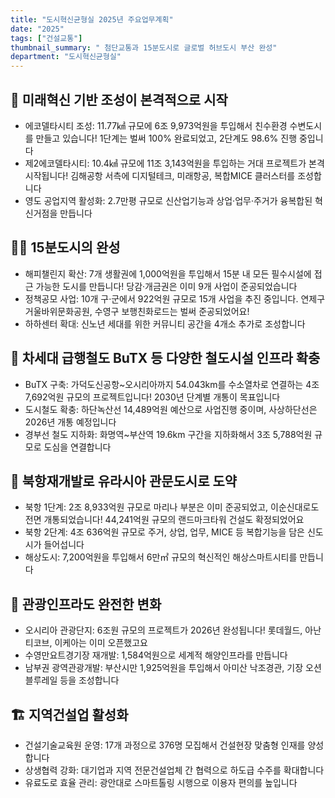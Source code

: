 ```yaml
---
title: "도시혁신균형실 2025년 주요업무계획"
date: "2025"
tags: ["건설교통"]
thumbnail_summary: " 첨단교통과 15분도시로 글로벌 허브도시 부산 완성"
department: "도시혁신균형실"
---
```


## 🌟 미래혁신 기반 조성이 본격적으로 시작

- 에코델타시티 조성: 11.77㎢ 규모에 6조 9,973억원을 투입해서 친수환경 수변도시를 만들고 있습니다! 1단계는 벌써 100% 완료되었고, 2단계도 98.6% 진행 중입니다
- 제2에코델타시티: 10.4㎢ 규모에 11조 3,143억원을 투입하는 거대 프로젝트가 본격 시작됩니다! 김해공항 서측에 디지털테크, 미래항공, 복합MICE 클러스터를 조성합니다
- 영도 공업지역 활성화: 2.7만평 규모로 신산업기능과 상업·업무·주거가 융복합된 혁신거점을 만듭니다

## 🚶‍♂️ 15분도시의 완성

- 해피챌린지 확산: 7개 생활권에 1,000억원을 투입해서 15분 내 모든 필수시설에 접근 가능한 도시를 만듭니다! 당감·개금권은 이미 9개 사업이 준공되었습니다
- 정책공모 사업: 10개 구·군에서 922억원 규모로 15개 사업을 추진 중입니다. 연제구 거울바위문화공원, 수영구 보행친화로드는 벌써 준공되었어요!
- 하하센터 확대: 신노년 세대를 위한 커뮤니티 공간을 4개소 추가로 조성합니다

## 🚄 차세대 급행철도 BuTX 등 다양한 철도시설 인프라 확충

- BuTX 구축: 가덕도신공항~오시리아까지 54.043km를 수소열차로 연결하는 4조 7,692억원 규모의 프로젝트입니다! 2030년 단계별 개통이 목표입니다
- 도시철도 확충: 하단녹산선 14,489억원 예산으로 사업진행 중이며, 사상하단선은 2026년 개통 예정입니다
- 경부선 철도 지하화: 화명역~부산역 19.6km 구간을 지하화해서 3조 5,788억원 규모로 도심을 연결합니다

## 🌊 북항재개발로 유라시아 관문도시로 도약

- 북항 1단계: 2조 8,933억원 규모로 마리나 부분은 이미 준공되었고, 이순신대로도 전면 개통되었습니다! 44,241억원 규모의 랜드마크타워 건설도 확정되었어요
- 북항 2단계: 4조 636억원 규모로 주거, 상업, 업무, MICE 등 복합기능을 담은 신도시가 들어섭니다
- 해상도시: 7,200억원을 투입해서 6만㎡ 규모의 혁신적인 해상스마트시티를 만듭니다

## 🎯 관광인프라도 완전한 변화

- 오시리아 관광단지: 6조원 규모의 프로젝트가 2026년 완성됩니다! 롯데월드, 아난티코브, 이케아는 이미 오픈했고요
- 수영만요트경기장 재개발: 1,584억원으로 세계적 해양인프라를 만듭니다
- 남부권 광역관광개발: 부산시만 1,925억원을 투입해서 아미산 낙조경관, 기장 오션블루레일 등을 조성합니다

## 🏗️ 지역건설업 활성화

- 건설기술교육원 운영: 17개 과정으로 376명 모집해서 건설현장 맞춤형 인재를 양성합니다
- 상생협력 강화: 대기업과 지역 전문건설업체 간 협력으로 하도급 수주를 확대합니다
- 유료도로 효율 관리: 광안대로 스마트톨링 시행으로 이용자 편의를 높입니다